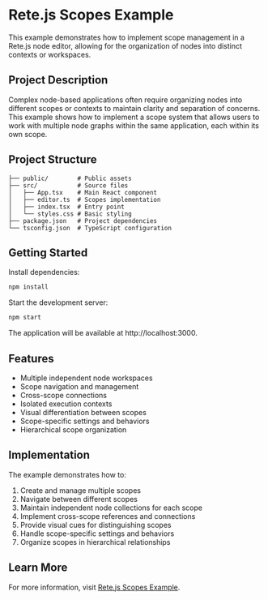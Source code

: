 # Rete.js Scopes Example

This example demonstrates how to implement scope management in a Rete.js node editor, allowing for the organization of nodes into distinct contexts or workspaces.

## Project Description

Complex node-based applications often require organizing nodes into different scopes or contexts to maintain clarity and separation of concerns. This example shows how to implement a scope system that allows users to work with multiple node graphs within the same application, each within its own scope.

## Project Structure

```
├── public/        # Public assets
├── src/           # Source files
│   ├── App.tsx    # Main React component
│   ├── editor.ts  # Scopes implementation
│   ├── index.tsx  # Entry point
│   └── styles.css # Basic styling
├── package.json   # Project dependencies
└── tsconfig.json  # TypeScript configuration
```

## Getting Started

Install dependencies:

```bash
npm install
```

Start the development server:

```bash
npm start
```

The application will be available at http://localhost:3000.

## Features

- Multiple independent node workspaces
- Scope navigation and management
- Cross-scope connections
- Isolated execution contexts
- Visual differentiation between scopes
- Scope-specific settings and behaviors
- Hierarchical scope organization

## Implementation

The example demonstrates how to:

1. Create and manage multiple scopes
2. Navigate between different scopes
3. Maintain independent node collections for each scope
4. Implement cross-scope references and connections
5. Provide visual cues for distinguishing scopes
6. Handle scope-specific settings and behaviors
7. Organize scopes in hierarchical relationships

## Learn More

For more information, visit [Rete.js Scopes Example](https://retejs.org/examples/scopes). 